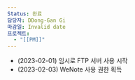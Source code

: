 ```yaml
---
Status: 완료
담당자: DDong-Gan Gi
마감일: Invalid date
프로젝트:
  - "[[PM]]"
---
```

- (2023-02-01) 임시로 FTP 서버 사용 시작
- (2023-02-03) WeNote 사용 권한 획득